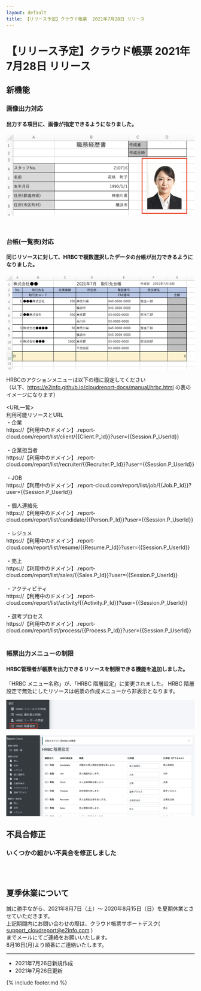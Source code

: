 ```yaml
---
layout: default
title: 【リリース予定】クラウド帳票  2021年7月28日 リリース
---
```


# 【リリース予定】クラウド帳票  2021年7月28日 リリース  

## 新機能

### 画像出力対応
#### 出力する項目に、画像が指定できるようになりました。

![画像出力対応](images/20210720/rl210720_1.png)

<br>

### 台帳(一覧表)対応
#### 同じリソースに対して、HRBCで複数選択したデータの台帳が出力できるようになりました。

![台帳(一覧表)対応](images/20210720/rl210720_2.png)

HRBCのアクションメニューは以下の様に設定してください<br>
（以下、https://e2info.github.io/cloudreport-docs/manual/hrbc.html  の表のイメージになります）

<URL一覧> <br>
利用可能リソースとURL<br>
・企業<br>
https://【利用中のドメイン】.report-cloud.com/report/list/client/{{Client.P_Id}}?user={{Session.P_UserId}}<br><br>
・企業担当者<br>
https://【利用中のドメイン】.report-cloud.com/report/list/recruiter/{{Recruiter.P_Id}}?user={{Session.P_UserId}}<br><br>
・JOB<br>
https://【利用中のドメイン】.report-cloud.com/report/list/job/{{Job.P_Id}}?user={{Session.P_UserId}}<br><br>
・個人連絡先<br>
https://【利用中のドメイン】.report-cloud.com/report/list/candidate/{{Person.P_Id}}?user={{Session.P_UserId}}<br><br>
・レジュメ<br>
https://【利用中のドメイン】.report-cloud.com/report/list/resume/{{Resume.P_Id}}?user={{Session.P_UserId}}<br><br>
・売上<br>
https://【利用中のドメイン】.report-cloud.com/report/list/sales/{{Sales.P_Id}}?user={{Session.P_UserId}}<br><br>
・アクティビティ<br>
https://【利用中のドメイン】.report-cloud.com/report/list/activity/{{Activity.P_Id}}?user={{Session.P_UserId}}<br><br>
・選考プロセス<br>
https://【利用中のドメイン】.report-cloud.com/report/list/process/{{Process.P_Id}}?user={{Session.P_UserId}}<br><br>



### 帳票出力メニューの制限
#### HRBC管理者が帳票を出力できるリソースを制限できる機能を追加しました。

「HRBC メニュー名称」が、「HRBC 階層設定」に変更されました。
HRBC 階層設定で無効にしたリソースは帳票の作成メニューから非表示となります。

![帳票出力メニューの制限1](images/20210720/rl210720_3.png)

![帳票出力メニューの制限2](images/20210720/rl210720_4.png)


## 不具合修正

### いくつかの細かい不具合を修正しました

<br>
<br>

## 夏季休業について

誠に勝手ながら、2021年8月7日（土）～ 2020年8月15日（日）を夏期休業とさせていただきます。<br>
上記期間内にお問い合わせの際は、クラウド帳票サポートデスク( support_cloudreport@e2info.com )<br>
までメールにてご連絡をお願いいたします。<br>
8月16日(月)より順番にご連絡いたします。

-----
* 2021年7月26日新規作成
* 2021年7月26日更新

{% include footer.md %}
